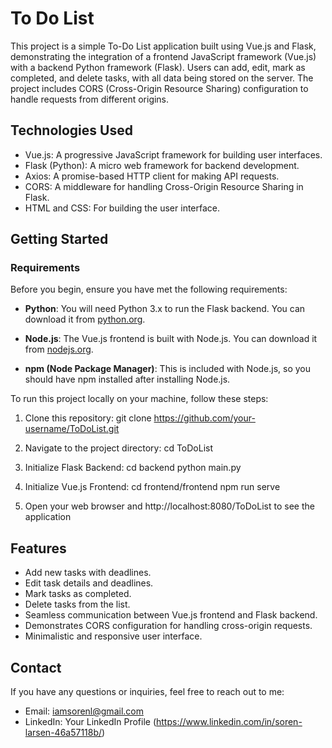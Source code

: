 # To Do List

This project is a simple To-Do List application built using Vue.js and Flask, demonstrating the integration of a frontend JavaScript framework (Vue.js) with a backend Python framework (Flask). Users can add, edit, mark as completed, and delete tasks, with all data being stored on the server. The project includes CORS (Cross-Origin Resource Sharing) configuration to handle requests from different origins.

## Technologies Used

- Vue.js: A progressive JavaScript framework for building user interfaces.
- Flask (Python): A micro web framework for backend development.
- Axios: A promise-based HTTP client for making API requests.
- CORS: A middleware for handling Cross-Origin Resource Sharing in Flask.
- HTML and CSS: For building the user interface.

## Getting Started

### Requirements

Before you begin, ensure you have met the following requirements:

- **Python**: You will need Python 3.x to run the Flask backend. You can download it from [python.org](https://www.python.org/downloads/).

- **Node.js**: The Vue.js frontend is built with Node.js. You can download it from [nodejs.org](https://nodejs.org/).

- **npm (Node Package Manager)**: This is included with Node.js, so you should have npm installed after installing Node.js.

To run this project locally on your machine, follow these steps:

1. Clone this repository:
   git clone https://github.com/your-username/ToDoList.git

2. Navigate to the project directory:
   cd ToDoList

3. Initialize Flask Backend:
   cd backend
   python main.py

4. Initialize Vue.js Frontend:
   cd frontend/frontend
   npm run serve

5. Open your web browser and http://localhost:8080/ToDoList to see the application

## Features

- Add new tasks with deadlines.
- Edit task details and deadlines.
- Mark tasks as completed.
- Delete tasks from the list.
- Seamless communication between Vue.js frontend and Flask backend.
- Demonstrates CORS configuration for handling cross-origin requests.
- Minimalistic and responsive user interface.

## Contact

If you have any questions or inquiries, feel free to reach out to me:

- Email: iamsorenl@gmail.com
- LinkedIn: Your LinkedIn Profile (https://www.linkedin.com/in/soren-larsen-46a57118b/)
